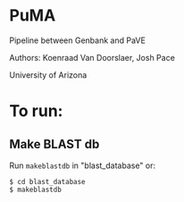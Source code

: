 # PuMA

Pipeline between Genbank and PaVE

Authors: Koenraad Van Doorslaer, Josh Pace

University of Arizona

# To run:

## Make BLAST db

Run `makeblastdb` in "blast_database" or:

    $ cd blast_database
    $ makeblastdb 
